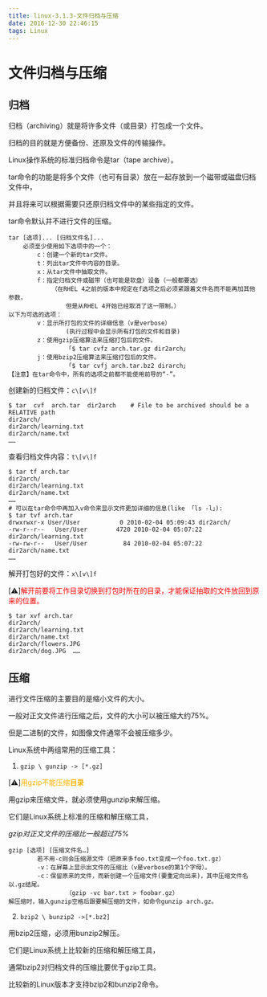 ```yaml
---
title: linux-3.1.3-文件归档与压缩
date: 2016-12-30 22:46:15
tags: Linux
---
```


# 文件归档与压缩

## 归档

归档（archiving）就是将许多文件（或目录）打包成一个文件。

归档的目的就是方便备份、还原及文件的传输操作。

Linux操作系统的标准归档命令是tar（tape archive）。

tar命令的功能是将多个文件（也可有目录）放在一起存放到一个磁带或磁盘归档文件中，

并且将来可以根据需要只还原归档文件中的某些指定的文件。

tar命令默认并不进行文件的压缩。

```
tar [选项]... [归档文件名]...
    必须至少使用如下选项中的一个：
        c：创建一个新的tar文件。
        t：列出tar文件中内容的目录。
        x：从tar文件中抽取文件。
        f：指定归档文件或磁带（也可能是软盘）设备（一般都要选）
            （在RHEL 4之前的版本中规定在f选项之后必须紧跟着文件名而不能再加其他参数，
                但是从RHEL 4开始已经取消了这一限制。）
以下为可选的选项：
        v：显示所打包的文件的详细信息（v是verbose）
                (执行过程中会显示所有打包的文件和目录)
        z：使用gzip压缩算法来压缩打包后的文件。
                「$ tar cvfz arch.tar.gz dir2arch」
        j：使用bzip2压缩算法来压缩打包后的文件。
                「$ tar cvfj arch.tar.bz2 dirarch」
【注意】在tar命令中，所有的选项之前都不能使用前导的“-”。
```

创建新的归档文件：`c\[v\]f`

```
$ tar  cvf  arch.tar  dir2arch    # File to be archived should be a RELATIVE path
dir2arch/
dir2arch/learning.txt
dir2arch/name.txt
……
```

查看归档文件内容：`t\[v\]f`

```
$ tar tf arch.tar
dir2arch/
dir2arch/learning.txt
dir2arch/name.txt 
……
# 可以在tar命令中再加入v命令来显示文件更加详细的信息(like 「ls -l」):
$ tar tvf arch.tar
drwxrwxr-x User/User           0 2010-02-04 05:09:43 dir2arch/
-rw-r--r--   User/User        4720 2010-02-04 05:07:22 dir2arch/learning.txt
-rw-rw-r--   User/User          84 2010-02-04 05:07:22 dir2arch/name.txt 
……

```

解开打包好的文件：`x\[v\]f`

\[⚠️\]<span style="color: #fd0404;">解开前要将工作目录切换到打包时所在的目录，才能保证抽取的文件放回到原来的位置。</span>

```
$ tar xvf arch.tar
dir2arch/
dir2arch/learning.txt
dir2arch/name.txt
dir2arch/flowers.JPG
dir2arch/dog.JPG  ……
```

## 压缩

进行文件压缩的主要目的是缩小文件的大小。

一般对正文文件进行压缩之后，文件的大小可以被压缩大约75%。

但是二进制的文件，如图像文件通常不会被压缩多少。

Linux系统中两组常用的压缩工具：

  1. `gzip \ gunzip -> [*.gz]`

\[⚠️\]<span style="color: #fcb100;">用gzip不能压缩**目录**</span>

用gzip来压缩文件，就必须使用gunzip来解压缩。

它们是Linux系统上标准的压缩和解压缩工具，

*gzip对正文文件的压缩比一般超过75%*

```
gzip [选项] [压缩文件名…]
        若不用-c则会压缩源文件（把原来多foo.txt变成一个foo.txt.gz）
        -v：在屏幕上显示出文件的压缩比（v是verbose的第1个字母）。
        -c：保留原来的文件，而新创建一个压缩文件(要重定向出来)，其中压缩文件名以.gz结尾。
                （gzip -vc bar.txt > foobar.gz）
解压缩时，输入gunzip空格后跟要解压缩的文件，如命令gunzip arch.gz。
```
  2. `bzip2 \ bunzip2 ->[*.bz2]`

用bzip2压缩，必须用bunzip2解压。

它们是Linux系统上比较新的压缩和解压缩工具，

通常bzip2对归档文件的压缩比要优于gzip工具。

比较新的Linux版本才支持bzip2和bunzip2命令。
